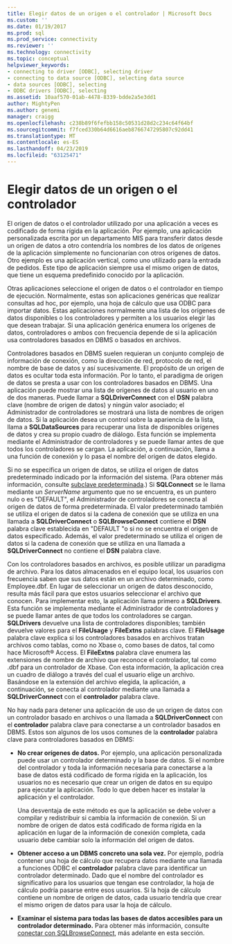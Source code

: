 ```yaml
---
title: Elegir datos de un origen o el controlador | Microsoft Docs
ms.custom: ''
ms.date: 01/19/2017
ms.prod: sql
ms.prod_service: connectivity
ms.reviewer: ''
ms.technology: connectivity
ms.topic: conceptual
helpviewer_keywords:
- connecting to driver [ODBC], selecting driver
- connecting to data source [ODBC], selecting data source
- data sources [ODBC], selecting
- ODBC drivers [ODBC], selecting
ms.assetid: 10aaf570-01ab-4478-8339-bdde2a5e3dd1
author: MightyPen
ms.author: genemi
manager: craigg
ms.openlocfilehash: c238b89f6fefbb158c50531d28d2c234c64f64bf
ms.sourcegitcommit: f7fced330b64d6616aeb8766747295807c92dd41
ms.translationtype: MT
ms.contentlocale: es-ES
ms.lasthandoff: 04/23/2019
ms.locfileid: "63125471"
---
```

# <a name="choosing-a-data-source-or-driver"></a>Elegir datos de un origen o el controlador
El origen de datos o el controlador utilizado por una aplicación a veces es codificado de forma rígida en la aplicación. Por ejemplo, una aplicación personalizada escrita por un departamento MIS para transferir datos desde un origen de datos a otro contendría los nombres de los datos de orígenes de la aplicación simplemente no funcionarían con otros orígenes de datos. Otro ejemplo es una aplicación vertical, como uno utilizado para la entrada de pedidos. Este tipo de aplicación siempre usa el mismo origen de datos, que tiene un esquema predefinido conocido por la aplicación.  
  
 Otras aplicaciones seleccione el origen de datos o el controlador en tiempo de ejecución. Normalmente, estas son aplicaciones genéricas que realizar consultas ad hoc, por ejemplo, una hoja de cálculo que usa ODBC para importar datos. Estas aplicaciones normalmente una lista de los orígenes de datos disponibles o los controladores y permiten a los usuarios elegir las que desean trabajar. Si una aplicación genérica enumera los orígenes de datos, controladores o ambos con frecuencia depende de si la aplicación usa controladores basados en DBMS o basados en archivos.  
  
 Controladores basados en DBMS suelen requieran un conjunto complejo de información de conexión, como la dirección de red, protocolo de red, el nombre de base de datos y así sucesivamente. El propósito de un origen de datos es ocultar toda esta información. Por lo tanto, el paradigma de origen de datos se presta a usar con los controladores basados en DBMS. Una aplicación puede mostrar una lista de orígenes de datos al usuario en uno de dos maneras. Puede llamar a **SQLDriverConnect** con el **DSN** palabra clave (nombre de origen de datos) y ningún valor asociado; el Administrador de controladores se mostrará una lista de nombres de origen de datos. Si la aplicación desea un control sobre la apariencia de la lista, llama a **SQLDataSources** para recuperar una lista de disponibles orígenes de datos y crea su propio cuadro de diálogo. Esta función se implementa mediante el Administrador de controladores y se puede llamar antes de que todos los controladores se cargan. La aplicación, a continuación, llama a una función de conexión y lo pasa el nombre del origen de datos elegido.  
  
 Si no se especifica un origen de datos, se utiliza el origen de datos predeterminado indicado por la información del sistema. (Para obtener más información, consulte [subclave predeterminada](../../../odbc/reference/install/default-subkey.md).) Si **SQLConnect** se le llama mediante un *ServerName* argumento que no se encuentra, es un puntero nulo o es "DEFAULT", el Administrador de controladores se conecta al origen de datos de forma predeterminada. El valor predeterminado también se utiliza el origen de datos si la cadena de conexión que se utiliza en una llamada a **SQLDriverConnect** o **SQLBrowseConnect** contiene el **DSN** palabra clave establecida en "DEFAULT "o si no se encuentra el origen de datos especificado. Además, el valor predeterminado se utiliza el origen de datos si la cadena de conexión que se utiliza en una llamada a **SQLDriverConnect** no contiene el **DSN** palabra clave.  
  
 Con los controladores basados en archivos, es posible utilizar un paradigma de archivo. Para los datos almacenados en el equipo local, los usuarios con frecuencia saben que sus datos están en un archivo determinado, como Employee.dbf. En lugar de seleccionar un origen de datos desconocido, resulta más fácil para que estos usuarios seleccionar el archivo que conocen. Para implementar esto, la aplicación llama primero a **SQLDrivers**. Esta función se implementa mediante el Administrador de controladores y se puede llamar antes de que todos los controladores se cargan. **SQLDrivers** devuelve una lista de controladores disponibles; también devuelve valores para el **FileUsage** y **FileExtns** palabras clave. El **FileUsage** palabra clave explica si los controladores basados en archivos tratan archivos como tablas, como no Xbase o, como bases de datos, tal como hace Microsoft® Access. El **FileExtns** palabra clave enumera las extensiones de nombre de archivo que reconoce el controlador, tal como .dbf para un controlador de Xbase. Con esta información, la aplicación crea un cuadro de diálogo a través del cual el usuario elige un archivo. Basándose en la extensión del archivo elegida, la aplicación, a continuación, se conecta al controlador mediante una llamada a **SQLDriverConnect** con el **controlador** palabra clave.  
  
 No hay nada para detener una aplicación de uso de un origen de datos con un controlador basado en archivos o una llamada a **SQLDriverConnect** con el **controlador** palabra clave para conectarse a un controlador basados en DBMS. Estos son algunos de los usos comunes de la **controlador** palabra clave para controladores basados en DBMS:  
  
-   **No crear orígenes de datos.** Por ejemplo, una aplicación personalizada puede usar un controlador determinado y la base de datos. Si el nombre del controlador y toda la información necesaria para conectarse a la base de datos está codificado de forma rígida en la aplicación, los usuarios no es necesario que crear un origen de datos en su equipo para ejecutar la aplicación. Todo lo que deben hacer es instalar la aplicación y el controlador.  
  
     Una desventaja de este método es que la aplicación se debe volver a compilar y redistribuir si cambia la información de conexión. Si un nombre de origen de datos está codificado de forma rígida en la aplicación en lugar de la información de conexión completa, cada usuario debe cambiar solo la información del origen de datos.  
  
-   **Obtener acceso a un DBMS concreto una sola vez.** Por ejemplo, podría contener una hoja de cálculo que recupera datos mediante una llamada a funciones ODBC el **controlador** palabra clave para identificar un controlador determinado. Dado que el nombre del controlador es significativo para los usuarios que tengan ese controlador, la hoja de cálculo podría pasarse entre esos usuarios. Si la hoja de cálculo contiene un nombre de origen de datos, cada usuario tendría que crear el mismo origen de datos para usar la hoja de cálculo.  
  
-   **Examinar el sistema para todas las bases de datos accesibles para un controlador determinado.** Para obtener más información, consulte [conectar con SQLBrowseConnect](../../../odbc/reference/develop-app/connecting-with-sqlbrowseconnect.md), más adelante en esta sección.

